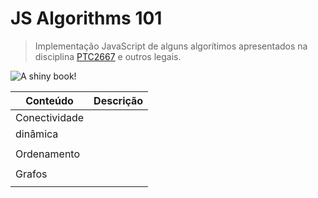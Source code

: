 # JS Algorithms 101

> Implementação JavaScript de alguns algorítimos apresentados na disciplina [PTC2667](https://uspdigital.usp.br/jupiterweb/obterDisciplina?sgldis=PTC2667&codcur=3031&codhab=150) e outros legais.

![A shiny book!](http://i.imgur.com/9hNJXAC.png)

|    Conteúdo   | Descrição |
| ------------- | --------- |
| Conectividade |           |
| dinâmica      |           |
|               |           |
| Ordenamento   |           |
|               |           |
| Grafos        |           |
|               |           |

